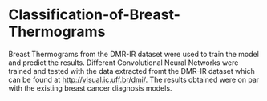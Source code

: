 # Classification-of-Breast-Thermograms

Breast Thermograms from the DMR-IR dataset were used to train the model and predict the results. Different Convolutional Neural Networks were trained and tested with the data extracted fromt the DMR-IR dataset which can be found at http://visual.ic.uff.br/dmi/. The results obtained were on par with the existing breast cancer diagnosis models. 
